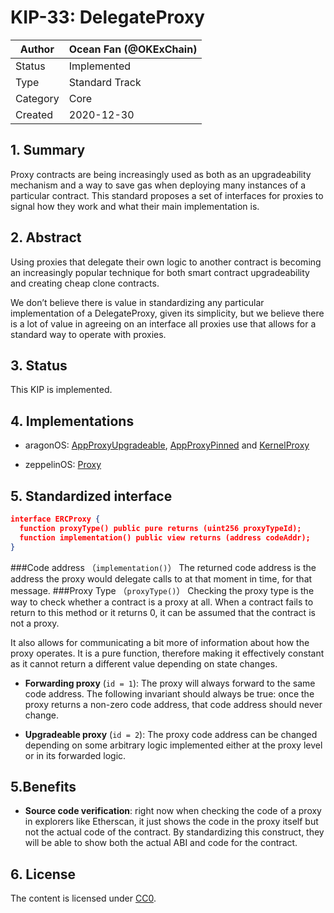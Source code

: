 # KIP-33: DelegateProxy

| Author   | Ocean Fan (@OKExChain)  |
| -------  | --------------------- |
| Status   | Implemented           |
| Type     | Standard Track        |
| Category | Core                  |
| Created  | 2020-12-30              |

## 1. Summary

Proxy contracts are being increasingly used as both as an upgradeability mechanism and a way to save gas when deploying many instances of a particular contract. This standard proposes a set of interfaces for proxies to signal how they work and what their main implementation is.

## 2. Abstract

Using proxies that delegate their own logic to another contract is becoming an increasingly popular technique for both smart contract upgradeability and creating cheap clone contracts.

We don’t believe there is value in standardizing any particular implementation of a DelegateProxy, given its simplicity, but we believe there is a lot of value in agreeing on an interface all proxies use that allows for a standard way to operate with proxies. 

## 3. Status

This KIP is implemented.


## 4. Implementations

* aragonOS: [AppProxyUpgradeable](https://github.com/aragon/aragonOS/blob/master/contracts/apps/AppProxyUpgradeable.sol), [AppProxyPinned](https://github.com/aragon/aragonOS/blob/master/contracts/apps/AppProxyPinned.sol) and [KernelProxy](https://github.com/aragon/aragonOS/blob/master/contracts/kernel/KernelProxy.sol)

* zeppelinOS: [Proxy](https://github.com/zeppelinos/labs/blob/2da9e859db81a61f2449d188e7193788ca721c65/upgradeability_ownership/contracts/Proxy.sol)

## 5.  Standardized interface



``` json
interface ERCProxy {
  function proxyType() public pure returns (uint256 proxyTypeId);
  function implementation() public view returns (address codeAddr);
}   
```
###Code address （```implementation()```）
The returned code address is the address the proxy would delegate calls to at that moment in time, for that message.
###Proxy Type （```proxyType()```）
Checking the proxy type is the way to check whether a contract is a proxy at all. When a contract fails to return to this method or it returns 0, it can be assumed that the contract is not a proxy.

It also allows for communicating a bit more of information about how the proxy operates. It is a pure function, therefore making it effectively constant as it cannot return a different value depending on state changes.

* **Forwarding proxy** (```id = 1```): The proxy will always forward to the same code address. The following invariant should always be true: once the proxy returns a non-zero code address, that code address should never change.

* **Upgradeable proxy** (```id = 2```): The proxy code address can be changed depending on some arbitrary logic implemented either at the proxy level or in its forwarded logic.

## 5.Benefits
* **Source code verification**: right now when checking the code of a proxy in explorers like Etherscan, it just shows the code in the proxy itself but not the actual code of the contract. By standardizing this construct, they will be able to show both the actual ABI and code for the contract.

## 6. License

The content is licensed under [CC0](https://creativecommons.org/publicdomain/zero/1.0/).

 
